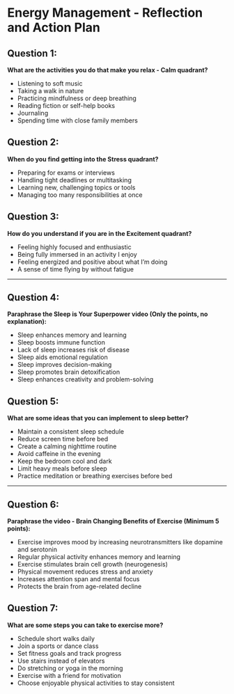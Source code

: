 # Energy Management - Reflection and Action Plan

## Question 1:
**What are the activities you do that make you relax - Calm quadrant?**
- Listening to soft music
- Taking a walk in nature
- Practicing mindfulness or deep breathing
- Reading fiction or self-help books
- Journaling
- Spending time with close family members

## Question 2:
**When do you find getting into the Stress quadrant?**
- Preparing for exams or interviews
- Handling tight deadlines or multitasking
- Learning new, challenging topics or tools
- Managing too many responsibilities at once

## Question 3:
**How do you understand if you are in the Excitement quadrant?**
- Feeling highly focused and enthusiastic
- Being fully immersed in an activity I enjoy
- Feeling energized and positive about what I’m doing
- A sense of time flying by without fatigue

---

## Question 4:
**Paraphrase the Sleep is Your Superpower video (Only the points, no explanation):**
- Sleep enhances memory and learning
- Sleep boosts immune function
- Lack of sleep increases risk of disease
- Sleep aids emotional regulation
- Sleep improves decision-making
- Sleep promotes brain detoxification
- Sleep enhances creativity and problem-solving

## Question 5:
**What are some ideas that you can implement to sleep better?**
- Maintain a consistent sleep schedule
- Reduce screen time before bed
- Create a calming nighttime routine
- Avoid caffeine in the evening
- Keep the bedroom cool and dark
- Limit heavy meals before sleep
- Practice meditation or breathing exercises before bed

---

## Question 6:
**Paraphrase the video - Brain Changing Benefits of Exercise (Minimum 5 points):**
- Exercise improves mood by increasing neurotransmitters like dopamine and serotonin
- Regular physical activity enhances memory and learning
- Exercise stimulates brain cell growth (neurogenesis)
- Physical movement reduces stress and anxiety
- Increases attention span and mental focus
- Protects the brain from age-related decline

## Question 7:
**What are some steps you can take to exercise more?**
- Schedule short walks daily
- Join a sports or dance class
- Set fitness goals and track progress
- Use stairs instead of elevators
- Do stretching or yoga in the morning
- Exercise with a friend for motivation
- Choose enjoyable physical activities to stay consistent
